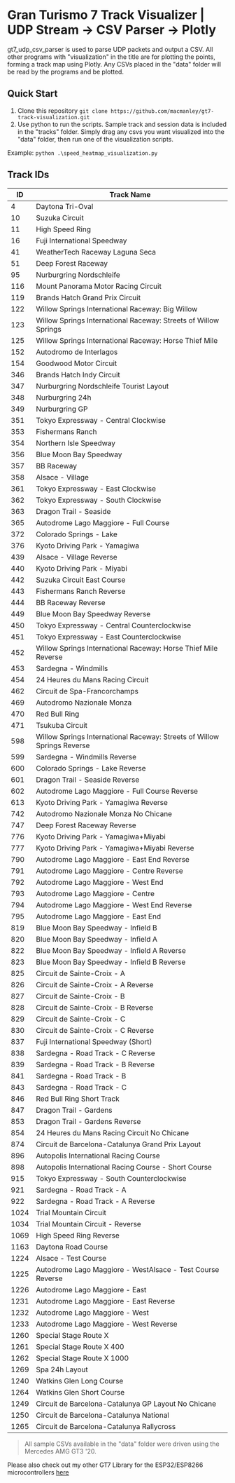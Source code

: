 # Gran Turismo 7 Track Visualizer | UDP Stream -> CSV Parser -> Plotly

gt7_udp_csv_parser is used to parse UDP packets and output a CSV. All other programs with "visualization" in the title are for plotting the points, forming a track map using Plotly. Any CSVs placed in the "data" folder will be read by the programs and be plotted.

## Quick Start

1. Clone this repository `git clone https://github.com/macmanley/gt7-track-visualization.git`
2. Use python to run the scripts. Sample track and session data is included in the "tracks" folder. Simply drag any  csvs you want visualized into the "data" folder, then run one of the visualization scripts.

Example: `python .\speed_heatmap_visualization.py`

## Track IDs

| ID   | Track Name                                                  |
|------|-------------------------------------------------------------|
| 4    | Daytona Tri-Oval                                            |
| 10   | Suzuka Circuit                                              |
| 11   | High Speed Ring                                             |
| 16   | Fuji International Speedway                                 |
| 41   | WeatherTech Raceway Laguna Seca                             |
| 51   | Deep Forest Raceway                                         |
| 95   | Nurburgring Nordschleife                                    |
| 116  | Mount Panorama Motor Racing Circuit                         |
| 119  | Brands Hatch Grand Prix Circuit                             |
| 122  | Willow Springs International Raceway: Big Willow            |
| 123  | Willow Springs International Raceway: Streets of Willow Springs |
| 125  | Willow Springs International Raceway: Horse Thief Mile      |
| 152  | Autodromo de Interlagos                                     |
| 154  | Goodwood Motor Circuit                                      |
| 346  | Brands Hatch Indy Circuit                                   |
| 347  | Nurburgring Nordschleife Tourist Layout                     |
| 348  | Nurburgring 24h                                             |
| 349  | Nurburgring GP                                              |
| 351  | Tokyo Expressway - Central Clockwise                        |
| 353  | Fishermans Ranch                                            |
| 354  | Northern Isle Speedway                                      |
| 356  | Blue Moon Bay Speedway                                      |
| 357  | BB Raceway                                                  |
| 358  | Alsace - Village                                            |
| 361  | Tokyo Expressway - East Clockwise                           |
| 362  | Tokyo Expressway - South Clockwise                          |
| 363  | Dragon Trail - Seaside                                      |
| 365  | Autodrome Lago Maggiore - Full Course                       |
| 372  | Colorado Springs - Lake                                     |
| 376  | Kyoto Driving Park - Yamagiwa                               |
| 439  | Alsace - Village Reverse                                    |
| 440  | Kyoto Driving Park - Miyabi                                 |
| 442  | Suzuka Circuit East Course                                  |
| 443  | Fishermans Ranch Reverse                                    |
| 444  | BB Raceway Reverse                                          |
| 449  | Blue Moon Bay Speedway Reverse                              |
| 450  | Tokyo Expressway - Central Counterclockwise                 |
| 451  | Tokyo Expressway - East Counterclockwise                    |
| 452  | Willow Springs International Raceway: Horse Thief Mile Reverse |
| 453  | Sardegna - Windmills                                        |
| 454  | 24 Heures du Mans Racing Circuit                            |
| 462  | Circuit de Spa-Francorchamps                                |
| 469  | Autodromo Nazionale Monza                                   |
| 470  | Red Bull Ring                                               |
| 471  | Tsukuba Circuit                                             |
| 598  | Willow Springs International Raceway: Streets of Willow Springs Reverse |
| 599  | Sardegna - Windmills Reverse                                |
| 600  | Colorado Springs - Lake Reverse                             |
| 601  | Dragon Trail - Seaside Reverse                              |
| 602  | Autodrome Lago Maggiore - Full Course Reverse               |
| 613  | Kyoto Driving Park - Yamagiwa Reverse                       |
| 742  | Autodromo Nazionale Monza No Chicane                        |
| 747  | Deep Forest Raceway Reverse                                 |
| 776  | Kyoto Driving Park - Yamagiwa+Miyabi                        |
| 777  | Kyoto Driving Park - Yamagiwa+Miyabi Reverse                |
| 790  | Autodrome Lago Maggiore - East End Reverse                  |
| 791  | Autodrome Lago Maggiore - Centre Reverse                    |
| 792  | Autodrome Lago Maggiore - West End                          |
| 793  | Autodrome Lago Maggiore - Centre                            |
| 794  | Autodrome Lago Maggiore - West End Reverse                  |
| 795  | Autodrome Lago Maggiore - East End                          |
| 819  | Blue Moon Bay Speedway - Infield B                          |
| 820  | Blue Moon Bay Speedway - Infield A                          |
| 822  | Blue Moon Bay Speedway - Infield A Reverse                  |
| 823  | Blue Moon Bay Speedway - Infield B Reverse                  |
| 825  | Circuit de Sainte-Croix - A                                 |
| 826  | Circuit de Sainte-Croix - A Reverse                         |
| 827  | Circuit de Sainte-Croix - B                                 |
| 828  | Circuit de Sainte-Croix - B Reverse                         |
| 829  | Circuit de Sainte-Croix - C                                 |
| 830  | Circuit de Sainte-Croix - C Reverse                         |
| 837  | Fuji International Speedway (Short)                         |
| 838  | Sardegna - Road Track - C Reverse                           |
| 839  | Sardegna - Road Track - B Reverse                           |
| 841  | Sardegna - Road Track - B                                   |
| 843  | Sardegna - Road Track - C                                   |
| 846  | Red Bull Ring Short Track                                   |
| 847  | Dragon Trail - Gardens                                      |
| 853  | Dragon Trail - Gardens Reverse                              |
| 854  | 24 Heures du Mans Racing Circuit No Chicane                 |
| 874  | Circuit de Barcelona-Catalunya Grand Prix Layout            |
| 896  | Autopolis International Racing Course                       |
| 898  | Autopolis International Racing Course - Short Course        |
| 915  | Tokyo Expressway - South Counterclockwise                   |
| 921  | Sardegna - Road Track - A                                   |
| 922  | Sardegna - Road Track - A Reverse                           |
| 1024 | Trial Mountain Circuit                                      |
| 1034 | Trial Mountain Circuit - Reverse                            |
| 1069 | High Speed Ring Reverse                                     |
| 1163 | Daytona Road Course                                         |
| 1224 | Alsace - Test Course                                        |
| 1225 | Autodrome Lago Maggiore - WestAlsace - Test Course Reverse  |
| 1226 | Autodrome Lago Maggiore - East                              |
| 1231 | Autodrome Lago Maggiore - East Reverse                      |
| 1232 | Autodrome Lago Maggiore - West                              |
| 1233 | Autodrome Lago Maggiore - West Reverse                      |
| 1260 | Special Stage Route X                                       |
| 1261 | Special Stage Route X 400                                   |
| 1262 | Special Stage Route X 1000                                  |
| 1269 | Spa 24h Layout                                              |
| 1240 | Watkins Glen Long Course                                    |
| 1264 | Watkins Glen Short Course                                   |
| 1249 | Circuit de Barcelona-Catalunya GP Layout No Chicane         |
| 1250 | Circuit de Barcelona-Catalunya National                     |
| 1265 | Circuit de Barcelona-Catalunya Rallycross                   |

> All sample CSVs available in the "data" folder were driven using the Mercedes AMG GT3 '20.

Please also check out my other GT7 Library for the ESP32/ESP8266 microcontrollers [here](https://github.com/MacManley/gt7-udp)